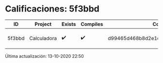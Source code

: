 # Calificaciones: 5f3bbd
|ID|Project|Exists|Compiles|CommitHash|CommitDate|CheckDate|Comments|
|-|-|-|-|-|-|-|-|
|5f3bbd|Calculadora|✔️|✔️|d99465d468b8d2e1d35ec66dc6dc51ca7941df8c|09-10-2020 11:04:00|13-10-2020 22:50:50|NULL|

Última actualización: 13-10-2020 22:50